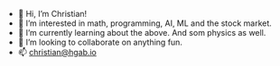 - 👋 Hi, I’m Christian!
- 👀 I’m interested in math, programming, AI, ML and the stock market. 
- 🌱 I’m currently learning about the above. And som physics as well. 
- 💞️ I’m looking to collaborate on anything fun. 
- 📫 christian@hgab.io

<!---
chrgu102/chrgu102 is a ✨ special ✨ repository because its `README.md` (this file) appears on your GitHub profile.
You can click the Preview link to take a look at your changes.
--->
